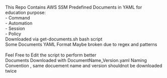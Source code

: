 This Repo Contains AWS SSM Predefined Documents in YAML for education purpose:<br />
    - Command<br />
    - Automation <br />
    - Session<br />
    - Policy<br />
  Downloaded via get-documents.sh bash script<br />
  Some Documents YAML Format Maybe broken due to regex and patterns<br /><br />
  Feel Free to Edit the script to perform better<br />
  Documents Downloaded with DocumentName_Version.yaml Naming Convention , same docuement name and version shouldnot be downloaded twice<br />
